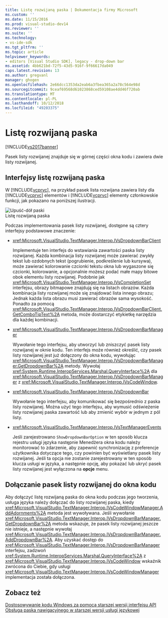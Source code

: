 ```yaml
---
title: Listę rozwijaną paska | Dokumentacja firmy Microsoft
ms.custom: ''
ms.date: 11/15/2016
ms.prod: visual-studio-dev14
ms.reviewer: ''
ms.suite: ''
ms.technology:
- vs-ide-sdk
ms.tgt_pltfrm: ''
ms.topic: article
helpviewer_keywords:
- editors [Visual Studio SDK], legacy - drop-down bar
ms.assetid: 4bb621bd-72f5-43d5-916f-9f66617da049
caps.latest.revision: 13
ms.author: gregvanl
manager: ghogen
ms.openlocfilehash: 2e66dcc1353da2eab6a3fbea365a2a78c564e98d
ms.sourcegitcommit: 9ceaf69568d61023868ced59108ae4dd46f720ab
ms.translationtype: MT
ms.contentlocale: pl-PL
ms.lasthandoff: 10/12/2018
ms.locfileid: "49203375"
---
```

# <a name="drop-down-bar"></a>Listę rozwijaną paska
[!INCLUDE[vs2017banner](../includes/vs2017banner.md)]

Pasek listy rozwijanej znajduje się w górnej części okna kodu i zawiera dwie listy rozwijanej.  
  
## <a name="drop-down-bar-interfaces"></a>Interfejsy listę rozwijaną paska  
 W [!INCLUDE[vcprvc](../includes/vcprvc-md.md)], na przykład pasek lista rozwijana zawiera listy dla [!INCLUDE[vcprvc](../includes/vcprvc-md.md)] elementów i [!INCLUDE[vcprvc](../includes/vcprvc-md.md)] elementy członkowskie funkcji, jak pokazano na poniższej ilustracji.  
  
 ![Upuść&#45;dół paski](../extensibility/media/vsdropdown-bar.gif "vsDropdown_bar")  
Listę rozwijaną paska  
  
 Podczas implementowania pasek listy rozwijanej, dostępne są cztery interfejsy podstawowe znaczenie:  
  
-   <xref:Microsoft.VisualStudio.TextManager.Interop.IVsDropdownBarClient>  
  
     Implementuje ten interfejs do wstawiania zawartości paska listy rozwijanej. Każda kombinacja listy rozwijanej może zawierać zwykły tekst lub ozdobnych tekst (pogrubienie, podkreślenie lub kursywa), może zawierać kolorowanie czcionki tekstu okna lub wygaszone się czcionki, kolorowanie, a opcjonalnie możesz podać małe mapy bitowe obok elementu listy rozwijanej. Podobnie jak <xref:Microsoft.VisualStudio.TextManager.Interop.IVsCompletionSet> interfejsu, obrazy bitmapowe znajdują się na listach obrazów. Każda kombinacja listy rozwijanej może się znajdować lista innego obrazu; Jednak każda lista obrazu musi zawierać obrazów sama wysokość. Ponadto za pomocą <xref:Microsoft.VisualStudio.TextManager.Interop.IVsDropdownBarClient.GetComboTipText%2A> metoda, może dostarczyć etykietkę narzędzia dla każdej kombinacji.  
  
-   <xref:Microsoft.VisualStudio.TextManager.Interop.IVsDropdownBarManager>  
  
     Wywołanie tego interfejsu, aby utworzyć lub zniszczyć pasek listy rozwijanej w oknie kodu. Ten interfejs może również określić, czy pasek listy rozwijanej jest już dołączony do okna kodu, wywołując <xref:Microsoft.VisualStudio.TextManager.Interop.IVsDropdownBarManager.GetDropdownBar%2A> metody. Wywołaj <xref:System.Runtime.InteropServices.Marshal.QueryInterface%2A> dla <xref:Microsoft.VisualStudio.TextManager.Interop.IVsDropdownBarManager> z <xref:Microsoft.VisualStudio.TextManager.Interop.IVsCodeWindow>.  
  
-   <xref:Microsoft.VisualStudio.TextManager.Interop.IVsDropdownBar>  
  
     Wywołanie tego interfejsu, aby komunikować się bezpośrednio z paska listy rozwijanej. Można użyć tego interfejsu, aby wymusić odświeżenie listy rozwijanej paska zawartość lub aby zmienić wybór w jednym z pól listy.  
  
-   <xref:Microsoft.VisualStudio.TextManager.Interop.IVsTextManagerEvents>  
  
     Jeśli zarejestrowano `ShowDropdownBarOption` w ten sposób klucza rejestru usługi języka następnie Menedżera okna kodu należy monitorować to zdarzenie, aby zapewnić synchronizację z preferencje użytkownika dotyczące tego, czy powinien być wyświetlany pasek listy rozwijanej. Jeśli ta opcja nie zostanie zarejestrowany w ten sposób klucza usługi w języka, a następnie opcję, aby pokazać lub ukryć pasek listy rozwijanej jest wyłączona na **opcje** menu.  
  
## <a name="attaching-a-drop-down-bar-to-a-code-window"></a>Dołączanie pasek listy rozwijanej do okna kodu  
 Aby dołączyć listę rozwijaną paska do okna kodu podczas jego tworzenia, usługa języka należy dołączać do listy rozwijanej paska, kiedy <xref:Microsoft.VisualStudio.TextManager.Interop.IVsCodeWindowManager.AddAdornments%2A> metoda jest wywoływana. Jeśli wywołanie <xref:Microsoft.VisualStudio.TextManager.Interop.IVsDropdownBarManager.GetDropdownBar%2A> metoda wskazuje, że pasek listy rozwijanej jeszcze nie istnieje, a następnie wywołaj <xref:Microsoft.VisualStudio.TextManager.Interop.IVsDropdownBarManager.AddDropdownBar%2A>. Aby uzyskać dostęp do <xref:Microsoft.VisualStudio.TextManager.Interop.IVsDropdownBarManager> interfejsu, zadzwoń <xref:System.Runtime.InteropServices.Marshal.QueryInterface%2A> z <xref:Microsoft.VisualStudio.TextManager.Interop.IVsCodeWindow> wskaźnik zwrócona do Ciebie, gdy usługi <xref:Microsoft.VisualStudio.TextManager.Interop.IVsCodeWindowManager> implementacja została dołączona.  
  
## <a name="see-also"></a>Zobacz też  
 [Dostosowywanie kodu Windows za pomocą starszej wersji interfejsu API](../extensibility/customizing-code-windows-by-using-the-legacy-api.md)   
 [Obsługa paska nawigacyjnego w starszej wersji usługi językowej](../extensibility/internals/support-for-the-navigation-bar-in-a-legacy-language-service.md)

